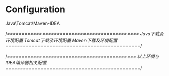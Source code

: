 # Configuration
Java\Tomcat\Maven-IDEA

/*=============================================
Java下载及环境配置
Tomcat下载及环境配置
Maven下载及环境配置
==============================================*/

/*============================================
以上环境与IDEA编译器相关配置
==============================================*/
